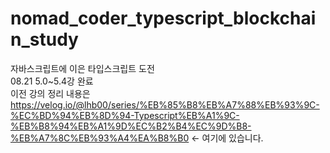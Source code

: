 # nomad_coder_typescript_blockchain_study
자바스크립트에 이은 타입스크립트 도전
</br>
08.21 5.0~5.4강 완료
</br>
이전 강의 정리 내용은 https://velog.io/@lhb00/series/%EB%85%B8%EB%A7%88%EB%93%9C-%EC%BD%94%EB%8D%94-Typescript%EB%A1%9C-%EB%B8%94%EB%A1%9D%EC%B2%B4%EC%9D%B8-%EB%A7%8C%EB%93%A4%EA%B8%B0 <- 여기에 있습니다.
